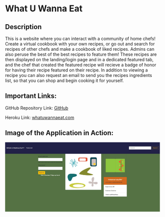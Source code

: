 # What U Wanna Eat

## Description

This is a website where you can interact with a community of home chefs! Create a virtual cookbook with your own recipes, or go out and search for recipes of other chefs and make a cookbook of liked recipes. Admins can also peruse the best of the best recipes to feature them! These recipes are then displayed on the landing/login page and in a dedicated featured tab, and the chef that created the featured recipe will recieve a badge of honor for having their recipe featured on their recipe. In addition to viewing a recipe you can also request an email to send you the recipes ingredients list, so that you can shop and begin cooking it for yourself.

## Important Links:

GitHub Repository Link: [GitHub](https://github.com/ChazzKreutzkamp/recipes-r-us-group-project-2)

Heroku Link: [whatuwannaeat.com]()


## Image of the Application in Action:

![al text](https://github.com/ChazzKreutzkamp/recipes-r-us-group-project-2/blob/read-me/readme-assets/landingpage.JPG)
